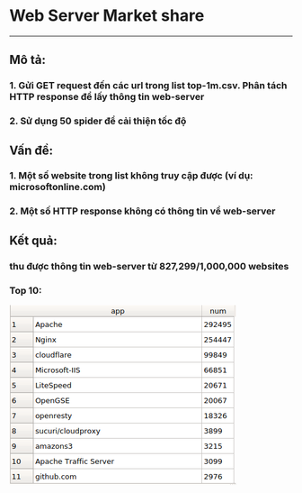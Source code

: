 # Web Server Market share
---
## Mô tả:
### 1. Gửi GET request đến các url trong list top-1m.csv. Phân tách HTTP response để lấy thông tin web-server
### 2. Sử dụng 50 spider để cải thiện tốc độ

## Vấn đề:
### 1. Một số website trong list không truy cập được (ví dụ: microsoftonline.com)
### 2. Một số HTTP response không có thông tin về web-server

## Kết quả:
### thu được thông tin web-server từ 827,299/1,000,000 websites
### Top 10:

![](images/top-10.png)

